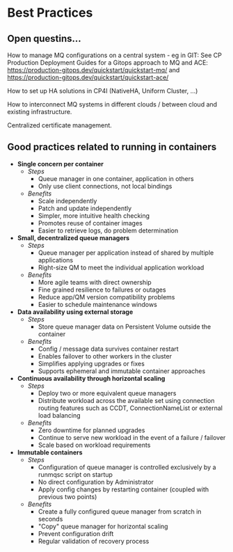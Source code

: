 
# Best Practices

## Open questins...

How to manage MQ configurations on a central system - eg in GIT: See CP Production Deployment Guides for a Gitops approach to MQ and ACE: https://production-gitops.dev/quickstart/quickstart-mq/ 
and https://production-gitops.dev/quickstart/quickstart-ace/

How to set up HA solutions in CP4I (NativeHA, Uniform Cluster, ...)

How to interconnect MQ systems in different clouds / between cloud and existing infrastructure.

Centralized certificate management.


## Good practices related to running in containers

- **Single concern per container**
  - *Steps*
    - Queue manager in one container, application in others
    - Only use client connections, not local bindings
  - *Benefits*
    - Scale independently
    - Patch and update independently
    - Simpler, more intuitive health checking
    - Promotes reuse of container images
    - Easier to retrieve logs, do problem determination
- **Small, decentralized queue managers**
  - *Steps*
    - Queue manager per application instead of shared by multiple applications
    - Right-size QM to meet the individual application workload
  - *Benefits*
    - More agile teams with direct ownership
    - Fine grained resilience to failures or outages
    - Reduce app/QM version compatibility problems
    - Easier to schedule maintenance windows
- **Data availability using external storage**
  - *Steps*
    - Store queue manager data on Persistent Volume outside the container
  - *Benefits*
    - Config / message data survives container restart 
    - Enables failover to other workers in the cluster
    - Simplifies applying upgrades or fixes
    - Supports ephemeral and immutable container approaches
- **Continuous availability through horizontal scaling**
  - *Steps*
    - Deploy two or more equivalent queue managers
    - Distribute workload across the available set using connection routing features such as CCDT, ConnectionNameList or external load balancing
  - *Benefits*
    - Zero downtime for planned upgrades
    - Continue to serve new workload in the event of a failure / failover
    - Scale based on workload requirements
- **Immutable containers**
  - *Steps*
    - Configuration of queue manager is controlled exclusively by a runmqsc script on startup
    - No direct configuration by Administrator
    - Apply config changes by restarting container (coupled with previous two points) 
  - *Benefits*
    - Create a fully configured queue manager from scratch in seconds
    - "Copy" queue manager for horizontal scaling
    - Prevent configuration drift
    - Regular validation of recovery process































